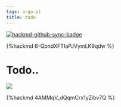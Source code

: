 ```yaml
---
tags: argo-pl
title: todo
---
```


[![hackmd-github-sync-badge](https://hackmd.io/u8iAyzZ0SGahQdbVzYpfoQ/badge)](https://hackmd.io/u8iAyzZ0SGahQdbVzYpfoQ)


{%hackmd 6-QbndXFTIaPJVymLK9qdw %}

# Todo..
![](https://i.imgur.com/EwDKF8N.png)

{%hackmd 4AMMqV_dQqmCrx1yZibv7Q %}
